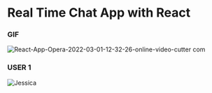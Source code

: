 # Real Time Chat App with React

### GIF
![React-App-Opera-2022-03-01-12-32-26-_online-video-cutter com_](https://user-images.githubusercontent.com/91543268/156178150-875a4ec1-0d3e-4cfa-853c-2d69a831e51b.gif)

### USER 1
![Jessica](https://user-images.githubusercontent.com/91543268/156176581-756c55e4-2c67-4f19-8901-678cfbcc653e.png)
